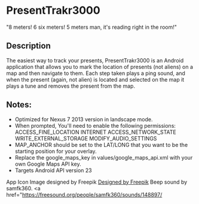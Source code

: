 # PresentTrakr3000
"8 meters! 6 six meters! 5 meters man, it's reading right in the room!"

## Description
The easiest way to track your presents, PresentTrakr3000 is an Android application that allows you to mark the location of presents (not aliens) on a map and then navigate to them.
Each step taken plays a ping sound, and when the present (again, not alien) is located and selected on the map it plays a tune and removes the present from the map.

## Notes:
* Optimized for Nexus 7 2013 version in landscape mode.
* When prompted, You'll need to enable the following permissions:
  ACCESS_FINE_LOCATION
  INTERNET
  ACCESS_NETWORK_STATE
  WRITE_EXTERNAL_STORAGE
  MODIFY_AUDIO_SETTINGS
* MAP_ANCHOR should be set to the LAT/LONG that you want to be the starting position for your overlay.
* Replace the google_maps_key in values/google_maps_api.xml with your own Google Maps API key.
* Targets Android API version 23

App Icon Image designed by Freepik
<a href="https://www.freepik.com/free-vector/christmas-present-illustration_760061.htm">Designed by Freepik</a>
Beep sound by samfk360.
<a href="https://freesound.org/people/samfk360/sounds/148897/</a>

